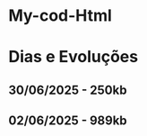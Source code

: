 # My-cod-Html
<h1 syle="color: green; font-family: arial;">Dias e Evoluções</h1>

<h2>30/06/2025 - 250kb</h2>
<h2>02/06/2025 - 989kb</h2>
